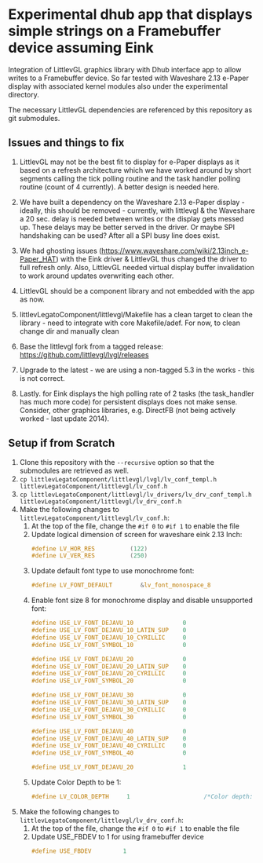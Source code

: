 # Experimental dhub app that displays simple strings on a Framebuffer device assuming Eink

Integration of LittlevGL graphics library with Dhub interface app to allow
writes to a Framebuffer device. So far tested with Waveshare 2.13
e-Paper display with associated kernel modules also under the experimental
directory.

The necessary LittlevGL dependencies are referenced by this repository as git submodules.

## Issues and things to fix
1. LittlevGL may not be the best fit to display for e-Paper displays as it based on a
	refresh architecture which we have worked around by short segments calling
	the tick polling routine and the task handler polling routine (count of 4 currently).
	A better design is needed here.

1. We have built a dependency on the Waveshare 2.13 e-Paper display - ideally, this should
	be removed - currently, with littlevgl & the Waveshare a 20 sec. delay is needed
	between writes or the display gets messed up. These delays may be better served in the driver.
	Or maybe SPI handshaking can be used? After all a SPI busy line does exist.

1. We had ghosting issues (https://www.waveshare.com/wiki/2.13inch_e-Paper_HAT) with the Eink
	driver & LittlevGL thus changed the driver to full refresh only. Also, LittlevGL
	needed virtual display buffer invalidation to work around updates overwriting each other.

1. LittlevGL should be a component library and not embedded with the app as now.

1. littlevLegatoComponent/littlevgl/Makefile has a clean target to clean the library - need to integrate
	with core Makefile/adef. For now, to clean change dir and manually clean 

1. Base the littlevgl fork from a tagged release: https://github.com/littlevgl/lvgl/releases

1. Upgrade to the latest - we are using a non-tagged 5.3 in the works - this is not correct.

1. Lastly. for Eink displays the high polling rate of 2 tasks (the task_handler has much more
	code) for persistent displays does not make sense. Consider, other graphics libraries,
	e.g. DirectFB (not being actively worked - last update 2014).

## Setup if from Scratch
1. Clone this repository with the `--recursive` option so that the submodules are retrieved as well.
1. `cp littlevLegatoComponent/littlevgl/lvgl/lv_conf_templ.h littlevLegatoComponent/littlevgl/lv_conf.h`
1. `cp littlevLegatoComponent/littlevgl/lv_drivers/lv_drv_conf_templ.h littlevLegatoComponent/littlevgl/lv_drv_conf.h`
1. Make the following changes to `littlevLegatoComponent/littlevgl/lv_conf.h`:
   1. At the top of the file, change the `#if 0` to `#if 1` to enable the file
   1. Update logical dimension of screen for waveshare eink 2.13 Inch:
      ```c
      #define LV_HOR_RES          (122)
      #define LV_VER_RES          (250)
      ```
   1. Update default font type to use monochrome font:
      ```c
      #define LV_FONT_DEFAULT        &lv_font_monospace_8
      ```
   1. Enable font size 8 for monochrome display and disable unsupported font:
      ```c
      #define USE_LV_FONT_DEJAVU_10              0
      #define USE_LV_FONT_DEJAVU_10_LATIN_SUP    0
      #define USE_LV_FONT_DEJAVU_10_CYRILLIC     0
      #define USE_LV_FONT_SYMBOL_10              0

      #define USE_LV_FONT_DEJAVU_20              0
      #define USE_LV_FONT_DEJAVU_20_LATIN_SUP    0
      #define USE_LV_FONT_DEJAVU_20_CYRILLIC     0
      #define USE_LV_FONT_SYMBOL_20              0

      #define USE_LV_FONT_DEJAVU_30              0
      #define USE_LV_FONT_DEJAVU_30_LATIN_SUP    0
      #define USE_LV_FONT_DEJAVU_30_CYRILLIC     0
      #define USE_LV_FONT_SYMBOL_30              0

      #define USE_LV_FONT_DEJAVU_40              0
      #define USE_LV_FONT_DEJAVU_40_LATIN_SUP    0
      #define USE_LV_FONT_DEJAVU_40_CYRILLIC     0
      #define USE_LV_FONT_SYMBOL_40              0

      #define USE_LV_FONT_DEJAVU_20              1
      ```
   1. Update Color Depth to be 1:
      ```c
      #define LV_COLOR_DEPTH     1                     /*Color depth: 1/8/16/32*/
      ```
1. Make the following changes to `littlevLegatoComponent/littlevgl/lv_drv_conf.h`:
   1. At the top of the file, change the `#if 0` to `#if 1` to enable the file
   1. Update USE_FBDEV to 1 for using framebuffer device
      ```c
      #define USE_FBDEV         1
      ```
